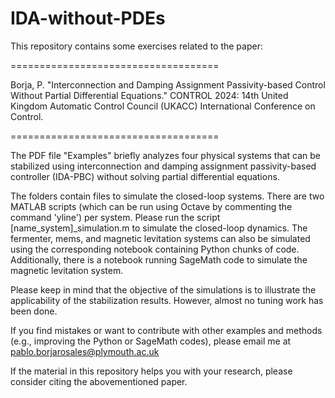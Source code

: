 # IDA-without-PDEs
This repository contains some exercises related to the paper: 

====================================

Borja, P. "Interconnection and Damping Assignment Passivity-based Control Without Partial Differential Equations." CONTROL 2024: 14th United Kingdom Automatic Control Council (UKACC) International Conference on Control.

====================================

The PDF file "Examples" briefly analyzes four physical systems that can be stabilized using interconnection and damping assignment passivity-based controller (IDA-PBC) without solving partial differential equations.

The folders contain files to simulate the closed-loop systems. There are two MATLAB scripts (which can be run using Octave by commenting the command 'yline') per system. Please run the script [name_system]_simulation.m to simulate the closed-loop dynamics. The fermenter, mems, and magnetic levitation systems can also be simulated using the corresponding notebook containing Python chunks of code. Additionally, there is a notebook running SageMath code to simulate the magnetic levitation system.

Please keep in mind that the objective of the simulations is to illustrate the applicability of the stabilization results. However, almost no tuning work has been done.

If you find mistakes or want to contribute with other examples and methods (e.g., improving the Python or SageMath codes), please email me at pablo.borjarosales@plymouth.ac.uk

If the material in this repository helps you with your research, please consider citing the abovementioned paper.
